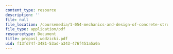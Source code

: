 ```yaml
---
content_type: resource
description: ''
file: null
file_location: /coursemedia/1-054-mechanics-and-design-of-concrete-structures-spring-2004/f13fd74f348153ada343476f451a5a0a_proposl_wodzicki.pdf
file_type: application/pdf
resourcetype: Document
title: proposl_wodzicki.pdf
uid: f13fd74f-3481-53ad-a343-476f451a5a0a
---
```

